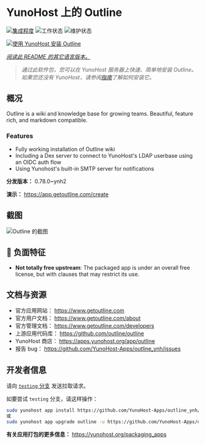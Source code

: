 <!--
注意：此 README 由 <https://github.com/YunoHost/apps/tree/master/tools/readme_generator> 自动生成
请勿手动编辑。
-->

# YunoHost 上的 Outline

[![集成程度](https://dash.yunohost.org/integration/outline.svg)](https://ci-apps.yunohost.org/ci/apps/outline/) ![工作状态](https://ci-apps.yunohost.org/ci/badges/outline.status.svg) ![维护状态](https://ci-apps.yunohost.org/ci/badges/outline.maintain.svg)

[![使用 YunoHost 安装 Outline](https://install-app.yunohost.org/install-with-yunohost.svg)](https://install-app.yunohost.org/?app=outline)

*[阅读此 README 的其它语言版本。](./ALL_README.md)*

> *通过此软件包，您可以在 YunoHost 服务器上快速、简单地安装 Outline。*  
> *如果您还没有 YunoHost，请参阅[指南](https://yunohost.org/install)了解如何安装它。*

## 概况

Outline is a wiki and knowledge base for growing teams. Beautiful, feature rich, and markdown compatible.

### Features

- Fully working installation of Outline wiki
- Including a Dex server to connect to YunoHost's LDAP userbase using an OIDC auth flow
- Using Yunohost's built-in SMTP server for notifications


**分发版本：** 0.78.0~ynh2

**演示：** <https://app.getoutline.com/create>

## 截图

![Outline 的截图](./doc/screenshots/screenshot.png)

## :red_circle: 负面特征

- **Not totally free upstream**: The packaged app is under an overall free license, but with clauses that may restrict its use.

## 文档与资源

- 官方应用网站： <https://www.getoutline.com>
- 官方用户文档： <https://www.getoutline.com/about>
- 官方管理文档： <https://www.getoutline.com/developers>
- 上游应用代码库： <https://github.com/outline/outline>
- YunoHost 商店： <https://apps.yunohost.org/app/outline>
- 报告 bug： <https://github.com/YunoHost-Apps/outline_ynh/issues>

## 开发者信息

请向 [`testing` 分支](https://github.com/YunoHost-Apps/outline_ynh/tree/testing) 发送拉取请求。

如要尝试 `testing` 分支，请这样操作：

```bash
sudo yunohost app install https://github.com/YunoHost-Apps/outline_ynh/tree/testing --debug
或
sudo yunohost app upgrade outline -u https://github.com/YunoHost-Apps/outline_ynh/tree/testing --debug
```

**有关应用打包的更多信息：** <https://yunohost.org/packaging_apps>
